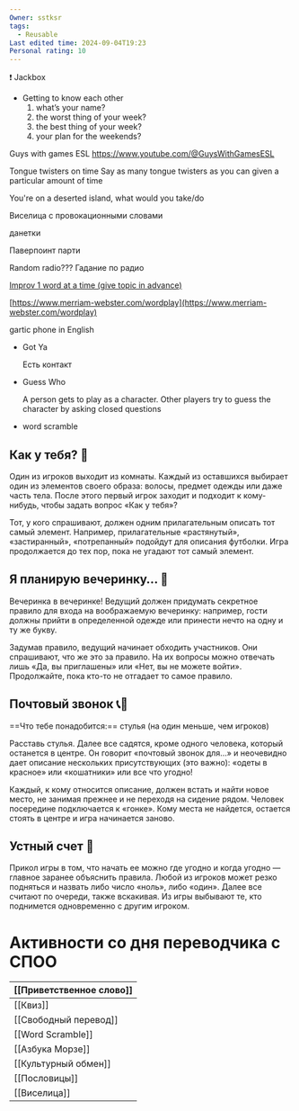 ```yaml
---
Owner: sstksr
tags:
  - Reusable
Last edited time: 2024-09-04T19:23
Personal rating: 10
---
```

❗ Jackbox
- Getting to know each other
    1. what’s your name?
    2. the worst thing of your week?
    3. the best thing of your week?
    4. your plan for the weekends?

Guys with games ESL  https://www.youtube.com/@GuysWithGamesESL

Tongue twisters on time
	Say as many tongue twisters as you can given a particular amount of time

You're on a deserted island, what would you take/do

Виселица с провокационными словами

данетки

Паверпоинт парти

Random radio??? Гадание по радио

[Improv 1 word at a time (give topic in advance)](https://improwiki.com/en/wiki/improv/one_word_story)

[https://www.merriam-webster.com/wordplay](https://www.merriam-webster.com/wordplay)

gartic phone in English

- Got Ya
    
    Есть контакт
    
- Guess Who
    
    A person gets to play as a character. Other players try to guess the character by asking closed questions
    
- word scramble

## Как у тебя? 🧦

Один из игроков выходит из комнаты. Каждый из оставшихся выбирает один из элементов своего образа: волосы, предмет одежды или даже часть тела. После этого первый игрок заходит и подходит к кому-нибудь, чтобы задать вопрос «Как у тебя»?

Тот, у кого спрашивают, должен одним прилагательным описать тот самый элемент. Например, прилагательные «растянутый», «застиранный», «потрепанный» подойдут для описания футболки. Игра продолжается до тех пор, пока не угадают тот самый элемент.

## Я планирую вечеринку… 🎈

Вечеринка в вечеринке! Ведущий должен придумать секретное правило для входа на воображаемую вечеринку: например, гости должны прийти в определенной одежде или принести нечто на одну и ту же букву.

Задумав правило, ведущий начинает обходить участников. Они спрашивают, что же это за правило. На их вопросы можно отвечать лишь «Да, вы приглашены» или «Нет, вы не можете войти». Продолжайте, пока кто-то не отгадает то самое правило.
## Почтовый звонок 📞📨

==Что тебе понадобится:== стулья (на один меньше, чем игроков)

Расставь стулья. Далее все садятся, кроме одного человека, который останется в центре. Он говорит «почтовый звонок для…» и неочевидно дает описание нескольких присутствующих (это важно): «одеты в красное» или «кошатники» или все что угодно!

Каждый, к кому относится описание, должен встать и найти новое место, не занимая прежнее и не переходя на сидение рядом. Человек посередине подключается к «гонке». Кому места не найдется, остается стоять в центре и игра начинается заново.
## Устный счет 🔔

Прикол игры в том, что начать ее можно где угодно и когда угодно — главное заранее объяснить правила. Любой из игроков может резко подняться и назвать либо число «ноль», либо «один». Далее все считают по очереди, также вскакивая. Из игры выбывают те, кто поднимется одновременно с другим игроком.


# Активности со дня переводчика с СПОО
| [[Приветственное слово]] |
| ------------------------ |
| [[Квиз]]                 |
| [[Свободный перевод]]    |
| [[Word Scramble]]        |
| [[Азбука Морзе]]         |
| [[Культурный обмен]]     |
| [[Пословицы]]            |
| [[Виселица]]             |